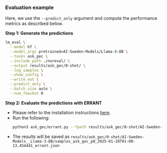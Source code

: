 ### Evaluation example

Here, we use the `--predict_only` argument and compute the performance metrics as described below. 

**Step 1: Generate the predictions**

```bash
lm_eval \
  --model hf \
  --model_args pretrained=AI-Sweden-Models/Llama-3-8B \
  --tasks ask_gec \
  --include_path ./noreval/ \
  --output results/ask_gec/0-shot/ \
  --log_samples \
  --show_config \
  --write_out \
  --predict_only \
  --batch_size auto \
  --num_fewshot 0
```

**Step 2: Evaluate the predictions with ERRANT**

* Please refer to the installation instructions [here](https://github.com/chrisjbryant/errant/tree/main).
* Run the following:
    ```bash
    python3 ask_gec/errant.py --fpath results/ask_gec/0-shot/AI-Sweden-Models__Llama-3-8B/samples_ask_gec_p0_2025-01-28T01-08-13.454441.jsonl --out_fdir results/ask_gec/0-shot/AI-Sweden-Models__Llama-3-8B/
    ```
* The results will be saved as `results/ask_gec/0-shot/AI-Sweden-Models__Llama-3-8B/samples_ask_gec_p0_2025-01-28T01-08-13.454441_errant.json`
